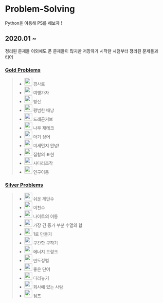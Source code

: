 # Problem-Solving

Python을 이용해 PS를 해보자 !



## 2020.01 ~ 

정리된 문제들 이외에도 푼 문제들이 많지만 저장하기 시작한 시점부터 정리된 문제들과 티어



### [Gold Problems](myenv1/boj/problems/gold) 

> - <img height="25px" width="25px=" src="https://static.solved.ac/tier_small/13.svg"/> 경사로 
> - <img height="25px" width="25px=" src="https://static.solved.ac/tier_small/12.svg"/> 여행가자 
> - <img height="25px" width="25px=" src="https://static.solved.ac/tier_small/12.svg"/> 빙산 
> - <img height="25px" width="25px=" src="https://static.solved.ac/tier_small/12.svg"/> 평범한 배낭 
> - <img height="25px" width="25px=" src="https://static.solved.ac/tier_small/12.svg"/> 드래곤커브 
> - <img height="25px" width="25px=" src="https://static.solved.ac/tier_small/12.svg"/> 나무 재테크 
> - <img height="25px" width="25px=" src="https://static.solved.ac/tier_small/12.svg"/> 아기 상어 
> - <img height="25px" width="25px=" src="https://static.solved.ac/tier_small/12.svg"/> 미세먼지 안녕! 
> - <img height="25px" width="25px=" src="https://static.solved.ac/tier_small/11.svg"/> 집합의 표현 
> - <img height="25px" width="25px=" src="https://static.solved.ac/tier_small/11.svg"/> 사다리조작 
> - <img height="25px" width="25px=" src="https://static.solved.ac/tier_small/11.svg"/> 인구이동 



### [Silver Problems](myenv1/boj/problems/silver)

>- <img height="25px" width="25px=" src="https://static.solved.ac/tier_small/10.svg"/> 쉬운 계단수
>- <img height="25px" width="25px=" src="https://static.solved.ac/tier_small/9.svg"/> 이친수 
>- <img height="25px" width="25px=" src="https://static.solved.ac/tier_small/9.svg"/> 나이트의 이동 
>- <img height="25px" width="25px=" src="https://static.solved.ac/tier_small/9.svg"/> 가장 긴 증가 부분 수열의 합 
>- <img height="25px" width="25px=" src="https://static.solved.ac/tier_small/8.svg"/> 1로 만들기 
>- <img height="25px" width="25px=" src="https://static.solved.ac/tier_small/8.svg"/> 구간합 구하기 
>- <img height="25px" width="25px=" src="https://static.solved.ac/tier_small/8.svg"/> 에너지 드링크 
>- <img height="25px" width="25px=" src="https://static.solved.ac/tier_small/7.svg"/> 빈도정렬 
>- <img height="25px" width="25px=" src="https://static.solved.ac/tier_small/7.svg"/> 좋은 단어 
>- <img height="25px" width="25px=" src="https://static.solved.ac/tier_small/6.svg"/> 다리놓기 
>- <img height="25px" width="25px=" src="https://static.solved.ac/tier_small/6.svg"/> 회사에 있는 사람 
>- <img height="25px" width="25px=" src="https://static.solved.ac/tier_small/6.svg"/> 점프 



